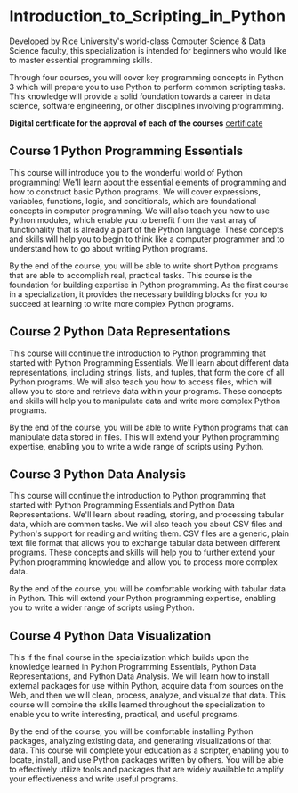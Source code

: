 # Introduction_to_Scripting_in_Python

Developed by Rice University's world-class Computer Science & Data Science faculty, this specialization is intended for beginners who would like to master essential programming skills.  

Through four courses, you will cover key programming concepts in Python 3 which will prepare you to use Python to perform common scripting tasks. This knowledge will provide a solid foundation towards a career in data science, software engineering, or other disciplines involving programming.

**Digital certificate for the approval of each of the courses** [certificate](https://coursera.org/share/083f7be4e556eeef5305ffc482f2f4e0)

## Course 1 Python Programming Essentials

This course will introduce you to the wonderful world of Python programming!  We'll learn about the essential elements of programming and how to construct basic Python programs. We will cover expressions, variables, functions, logic, and conditionals, which are foundational concepts in computer programming. We will also teach you how to use Python modules, which enable you to benefit from the vast array of functionality that is already a part of the Python language. These concepts and skills will help you to begin to think like a computer programmer and to understand how to go about writing Python programs.

By the end of the course, you will be able to write short Python programs that are able to accomplish real, practical tasks. This course is the foundation for building expertise in Python programming. As the first course in a specialization, it provides the necessary building blocks for you to succeed at learning to write more complex Python programs.

## Course 2 Python Data Representations

This course will continue the introduction to Python programming that started with Python Programming Essentials. We'll learn about different data representations, including strings, lists, and tuples, that form the core of all Python programs. We will also teach you how to access files, which will allow you to store and retrieve data within your programs. These concepts and skills will help you to manipulate data and write more complex Python programs.

By the end of the course, you will be able to write Python programs that can manipulate data stored in files. This will extend your Python programming expertise, enabling you to write a wide range of scripts using Python.

## Course 3 Python Data Analysis

This course will continue the introduction to Python programming that started with Python Programming Essentials and Python Data Representations.  We'll learn about reading, storing, and processing tabular data, which are common tasks.  We will also teach you about CSV files and Python's support for reading and writing them. CSV files are a generic, plain text file format that allows you to exchange tabular data between different programs. These concepts and skills will help you to further extend your Python programming knowledge and allow you to process more complex data.

By the end of the course, you will be comfortable working with tabular data in Python. This will extend your Python programming expertise, enabling you to write a wider range of scripts using Python.

## Course 4 Python Data Visualization

This if the final course in the specialization which builds upon the knowledge learned in Python Programming Essentials, Python Data Representations, and Python Data Analysis. We will learn how to install external packages for use within Python, acquire data from sources on the Web, and then we will clean, process, analyze, and visualize that data. This course will combine the skills learned throughout the specialization to enable you to write interesting, practical, and useful programs.

By the end of the course, you will be comfortable installing Python packages, analyzing existing data, and generating visualizations of that data.  This course will complete your education as a scripter, enabling you to locate, install, and use Python packages written by others. You will be able to effectively utilize tools and packages that are widely available to amplify your effectiveness and write useful programs.
